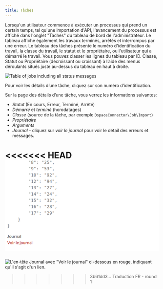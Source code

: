 ```yaml
---
title: Tâches
---
```


Lorsqu'un utilisateur commence à exécuter un processus qui prend un certain temps, tel qu'une importation d'API, l'avancement du processus est affiché dans l'onglet "Tâches" du tableau de bord de l'administrateur. Le tableau affiche également les travaux terminés, arrêtés et interrompus par une erreur. Le tableau des tâches présente le numéro d'identification du travail, la classe du travail, le statut et le propriétaire, ou l'utilisateur qui a démarré le travail. Vous pouvez classer les lignes du tableau par ID. Classe, Statut ou Propriétaire (décroissant ou croissant) à l’aide des menus déroulants situés juste au-dessus du tableau en haut à droite.

![Table of jobs including all status messages](adminfiles/jobstable.png)

Pour voir les détails d’une tâche, cliquez sur son numéro d’identification. 

Sur la page des détails d’une tâche, vous verrez les informations suivantes:

- *Statut* (En cours, Erreur, Terminé, Arrêté) 
- *Démarré* et *terminé* (horodatages) 
- *Classe* (source de la tâche, par exemple `DspaceConnector\Job\Import`)
- *Propriétaire*
- *Arguments*
- *Journal* - cliquez sur *voir le journal* pour voir le détail des erreurs et messages.

<<<<<<< HEAD
![The Logs heading with “view logs” below in orange, indicating it is a link](adminfiles/jobs_viewlog.png)
=======
![L'en-tête Journal avec "Voir le journal" ci-dessous en rouge, indiquant qu'il s'agit d'un lien.](/admin/adminfiles/taches_log.png)
>>>>>>> 3b61dd3... Traduction FR - round 1
